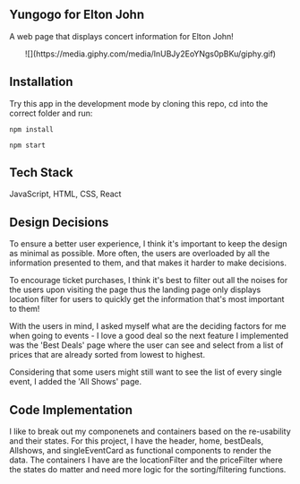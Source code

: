 ## Yungogo for Elton John

A web page that displays concert information for Elton John!
<p align="center">
![](https://media.giphy.com/media/lnUBJy2EoYNgs0pBKu/giphy.gif)
</p>

## Installation

Try this app in the development mode by cloning this repo, cd into the correct folder and run:

```
npm install

npm start
```

## Tech Stack

JavaScript, HTML, CSS, React

## Design Decisions

To ensure a better user experience, I think it's important to keep the design as minimal as possible. More often, the users are overloaded by all the information presented to them, and that makes it harder to make decisions. 

To encourage ticket purchases, I think it's best to filter out all the noises for the users upon visiting the page thus the landing page only displays location filter for users to quickly get the information that's most important to them! 

With the users in mind, I asked myself what are the deciding factors for me when going to events - I love a  good deal so the next feature I implemented was the 'Best Deals' page where the user can see and select from a list of prices that are already sorted from lowest to highest. 

Considering that some users might still want to see the list of every single event, I added the 'All Shows' page. 

## Code Implementation
I like to break out my componenets and containers based on the re-usability and their states. For this project, I have the header, home, bestDeals, Allshows, and singleEventCard as functional components to render the data. The containers I have are the locationFilter and the priceFilter where the states do matter and need more logic for the sorting/filtering functions. 
